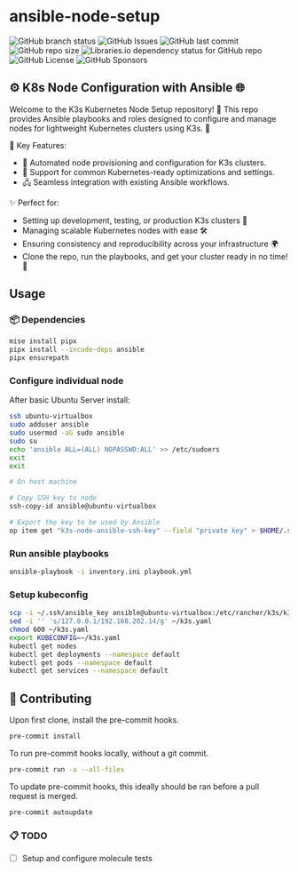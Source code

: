 # ansible-node-setup

![GitHub branch status](https://img.shields.io/github/checks-status/mosher-labs/ansible-node-setup/main)
![GitHub Issues](https://img.shields.io/github/issues/mosher-labs/ansible-node-setup)
![GitHub last commit](https://img.shields.io/github/last-commit/mosher-labs/ansible-node-setup)
![GitHub repo size](https://img.shields.io/github/repo-size/mosher-labs/ansible-node-setup)
![Libraries.io dependency status for GitHub repo](https://img.shields.io/librariesio/github/mosher-labs/ansible-node-setup)
![GitHub License](https://img.shields.io/github/license/mosher-labs/ansible-node-setup)
![GitHub Sponsors](https://img.shields.io/github/sponsors/mosher-labs)

## ⚙️  K8s Node Configuration with Ansible 🌐

Welcome to the K3s Kubernetes Node Setup repository! 🚀 This repo
provides Ansible playbooks and roles designed to configure and
manage nodes for lightweight Kubernetes clusters using K3s. 🎯

🌟 Key Features:

- 📜 Automated node provisioning and configuration for K3s clusters.
- 🔧 Support for common Kubernetes-ready optimizations and settings.
- 🖧 Seamless integration with existing Ansible workflows.

✨ Perfect for:

- Setting up development, testing, or production K3s clusters 🚀
- Managing scalable Kubernetes nodes with ease 🛠️
- Ensuring consistency and reproducibility across your infrastructure 🌍
- Clone the repo, run the playbooks, and get your cluster ready in no time! 🤝

## Usage

### 📦 Dependencies

```bash
mise install pipx
pipx install --incude-deps ansible
pipx ensurepath
```

### Configure individual node

After basic Ubuntu Server install:

```bash
ssh ubuntu-virtualbox
sudo adduser ansible
sudo usermod -aG sudo ansible
sudo su
echo 'ansible ALL=(ALL) NOPASSWD:ALL' >> /etc/sudoers
exit
exit

# On host machine

# Copy SSH key to node
ssh-copy-id ansible@ubuntu-virtualbox

# Export the key to be used by Ansible
op item get "k3s-node-ansible-ssh-key" --field "private key" > $HOME/.ssh/ansible_key
```

### Run ansible playbooks

```bash
ansible-playbook -i inventory.ini playbook.yml
```

### Setup kubeconfig

```bash
scp -i ~/.ssh/ansible_key ansible@ubuntu-virtualbox:/etc/rancher/k3s/k3s.yaml ~/k3s.yaml
sed -i '' 's/127.0.0.1/192.168.202.14/g' ~/k3s.yaml
chmod 600 ~/k3s.yaml
export KUBECONFIG=~/k3s.yaml
kubectl get nodes
kubectl get deployments --namespace default
kubectl get pods --namespace default
kubectl get services --namespace default
```

## 🔰 Contributing

Upon first clone, install the pre-commit hooks.

```bash
pre-commit install
```

To run pre-commit hooks locally, without a git commit.

```bash
pre-commit run -a --all-files
```

To update pre-commit hooks, this ideally should be ran before a pull request is merged.

```bash
pre-commit autoupdate
```

### 📋 TODO

- [ ] Setup and configure molecule tests
